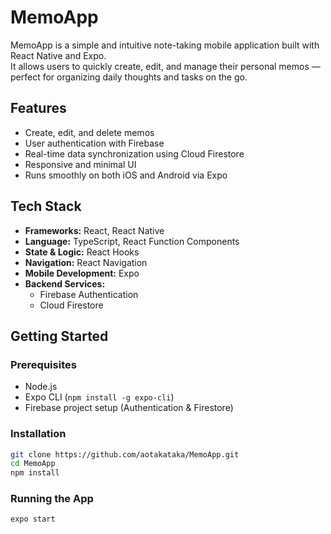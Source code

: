 # MemoApp

MemoApp is a simple and intuitive note-taking mobile application built with React Native and Expo.  
It allows users to quickly create, edit, and manage their personal memos — perfect for organizing daily thoughts and tasks on the go.

## Features

- Create, edit, and delete memos
- User authentication with Firebase
- Real-time data synchronization using Cloud Firestore
- Responsive and minimal UI
- Runs smoothly on both iOS and Android via Expo

## Tech Stack

- **Frameworks:** React, React Native  
- **Language:** TypeScript, React Function Components  
- **State & Logic:** React Hooks  
- **Navigation:** React Navigation  
- **Mobile Development:** Expo  
- **Backend Services:**  
  - Firebase Authentication  
  - Cloud Firestore

## Getting Started

### Prerequisites

- Node.js
- Expo CLI (`npm install -g expo-cli`)
- Firebase project setup (Authentication & Firestore)

### Installation

```bash
git clone https://github.com/aotakataka/MemoApp.git
cd MemoApp
npm install
```

### Running the App

```bash
expo start
```
